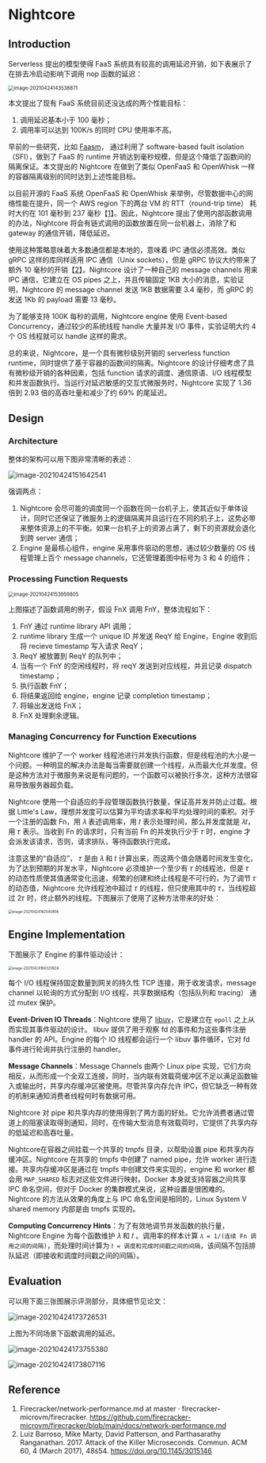 # Nightcore

## Introduction

Serverless 提出的模型使得 FaaS 系统具有较高的调用延迟开销，如下表展示了在排去冷启动影响下调用 nop 函数的延迟：

<img src="img/image-20210424143538871.png" alt="image-20210424143538871" style="zoom:70%;" />

本文提出了现有 FaaS 系统目前还没达成的两个性能目标：

1. 调用延迟基本小于 100 毫秒；
2. 调用率可以达到 100K/s 的同时 CPU 使用率不高。

早前的一些研究，比如 [Faasm](https://www.usenix.org/conference/atc20/presentation/shillaker)， 通过利用了 software-based fault isolation（SFI），做到了 FaaS 的 runtime 开销达到毫秒规模，但是这个降低了函数间的隔离保证。本文提出的 Nightcore 在做到了类似 OpenFaaS 和 OpenWhisk 一样的容器隔离级别的同时达到上述性能目标。

以目前开源的 FaaS 系统 OpenFaaS 和 OpenWhisk 来举例，尽管数据中心的网络性能在提升，同一个 AWS region 下的两台 VM 的 RTT（round-trip time） 耗时大约在 101 毫秒到 237 毫秒【[1](https://github.com/firecracker-microvm/firecracker/blob/main/docs/network-performance.md)】。因此，Nightcore 提出了使用内部函数调用的办法，Nightcore 将会有链式调用的函数放置在同一台机器上，消除了和 gateway 的通信开销，降低延迟。

使用这种策略意味着大多数通信都是本地的，意味着 IPC 通信必须高效。类似 gRPC 这样的库同样适用 IPC 通信（Unix sockets），但是 gRPC 协议大约带来了额外 10 毫秒的开销【[2](https://dl.acm.org/doi/10.1145/3015146)】。Nightcore 设计了一种自己的 message channels 用来 IPC 通信，它建立在 OS pipes 之上，并且传输固定 1KB 大小的消息，实验证明，Nightcore 的 message channel 发送 1KB 数据需要 3.4 毫秒，而 gRPC 的发送 1Kb 的 payload 需要 13 毫秒。

为了能够支持 100K 每秒的调用，Nightcore engine 使用 Event-based Concurrency，通过较少的系统线程 handle 大量并发 I/O 事件，实验证明大约 4 个 OS 线程就可以 handle 这样的需求。

总的来说，Nightcore，是一个具有微秒级别开销的 serverless function runtime，同时提供了基于容器的函数间的隔离。Nightcore 的设计仔细考虑了具有微秒级开销的各种因素，包括 function 请求的调度、通信原语、I/O 线程模型和并发函数执行。当运行对延迟敏感的交互式微服务时，Nightcore 实现了 1.36 倍到 2.93 倍的高吞吐量和减少了约 69% 的尾延迟。

## Design

### Architecture

整体的架构可以用下图非常清晰的表述：

![image-20210424151642541](img/image-20210424151642541.png)

强调两点：

1. Nightcore 会尽可能的调度同一个函数在同一台机子上，使其近似于单体设计，同时它还保证了微服务上的逻辑隔离并且运行在不同的机子上，这势必带来整体资源上的不平衡。如果一台机子上的资源占满了，剩下的资源就会退化到跨 server 通信；
2. Engine 是最核心组件，engine 采用事件驱动的思想，通过较少数量的 OS 线程管理上百个 message channels，它还管理着图中标号为 3 和 4 的组件；

### Processing Function Requests

<img src="img/image-20210424153959805.png" alt="image-20210424153959805" style="zoom:70%;" />

上图描述了函数调用的例子，假设 FnX 调用 FnY，整体流程如下：

1. FnY 通过 runtime library API 调用；
2. runtime library 生成一个 unique ID 并发送 ReqY 给 Engine，Engine 收到后将 recieve timestamp 写入请求 ReqY；
3. ReqY 被放置到 ReqY 的队列中；
4. 当有一个 FnY 的空闲线程时，将 reqY 发送到对应线程，并且记录 dispatch timestamp；
5. 执行函数 FnY；
6. 将结果返回给 engine，engine 记录 completion timestamp；
7. 将输出发送给 FnX；
8. FnX 处理剩余逻辑。

### Managing Concurrency for Function Executions

Nightcore 维护了一个 worker 线程池进行并发执行函数，但是线程池的大小是一个问题。一种明显的解决办法是每当需要就创建一个线程，从而最大化并发度。但是这种方法对于微服务来说是有问题的，一个函数可以被执行多次，这种方法很容易导致服务器超负载。

Nightcore 使用一个自适应的手段管理函数执行数量，保证高并发并防止过载。根据 Little's Law，理想并发度可以估算为平均请求率和平均处理时间的乘积。对于一个注册的函数 Fn，用 𝜆 表述调用率，用 𝑡 表示处理时间，那么并发度就是 𝜆𝑡，用 𝜏 表示。当收到 Fn 的请求时，只有当前 Fn 的并发执行少于 𝜏 时，engine 才会派发该请求，否则，请求排队，等待函数执行完成。

注意这里的“自适应”， 𝜏 是由 𝜆 和 𝑡 计算出来，而这两个值会随着时间发生变化，为了达到预期的并发水平，Nightcore 必须维护一个至少有 𝜏 的线程池，但是 𝜏 的动态性质使其值通常变化迅速，频繁的创建和终止线程是不可行的，为了调节 𝜏 的动态值，Nightcore 允许线程池中超过 𝜏  的线程，但只使用其中的 𝜏，当线程超过 2𝜏 时，终止额外的线程。下图展示了使用了这种方法带来的好处：

<img src="img/image-20210424162540856.png" alt="image-20210424162540856" style="zoom:50%;" />

## Engine Implementation

下图展示了 Engine 的事件驱动设计：

<img src="img/image-20210424164320924.png" alt="image-20210424164320924" style="zoom:50%;" />

每个 I/O 线程保持固定数量到网关的持久性 TCP 连接，用于收发请求，message channel 以轮询的方式分配到 I/O 线程，共享数据结构（包括队列和 tracing） 通过 mutex 保护。

**Event-Driven IO Threads**：Nightcore 使用了 [libuv](https://github.com/libuv/libuv)，它是建立在 `epoll` 之上从而实现其事件驱动的设计。 libuv 提供了用于观察 fd 的事件和为这些事件注册 handler 的 API。Engine 的每个 IO 线程都会运行一个 libuv 事件循环，它对 fd 事件进行轮询并执行注册的 handler。

**Message Channels**：Message Channels 由两个 Linux pipe 实现，它们方向相反，从而形成一个全双工连接，同时，当内联有效载荷缓冲区不足以满足函数输入或输出时，共享内存缓冲区被使用。尽管共享内存允许 IPC，但它缺乏一种有效的机制来通知消费者线程何时有数据可用。

Nightcore 对 pipe 和共享内存的使用得到了两方面的好处。它允许消费者通过管道上的阻塞读取得到通知，同时，在传输大型消息有效载荷时，它提供了共享内存的低延迟和高吞吐量。

Nightcore在容器之间挂载一个共享的 tmpfs 目录，以帮助设置 pipe 和共享内存缓冲区。Nightcore 在共享的 tmpfs 中创建了 named pipe，允许 worker 进行连接。共享内存缓冲区是通过在 tmpfs 中创建文件来实现的，engine 和 worker 都会用 `MAP_SHARED` 标志对这些文件进行映射。Docker 本身就支持容器之间共享 IPC 命名空间，但对于 Docker 的集群模式来说，这种设置是很困难的。Nightcore 的方法从效果的角度上与 IPC 命名空间是相同的，Linux System V shared memory 内部是由 tmpfs 实现的。

**Computing Concurrency Hints**：为了有效地调节并发函数的执行量，Nightcore Engine 为每个函数维护 𝜆 和 𝑡 。调用率的样本计算 `𝜆 = 1/(连续 Fn 调用之间的间隔)`，而处理时间计算为 `𝑡 = 调度和完成时间戳之间的间隔`，该间隔不包括排队延迟（即接收和调度时间戳之间的间隔）。

## Evaluation

可以用下面三张图展示评测部分，具体细节见论文：

![image-20210424173726531](img/image-20210424173726531.png)

上图为不同场景下函数调用的延迟。

![image-20210424173755380](img/image-20210424173755380.png)

![image-20210424173807116](img/image-20210424173807116.png)

## Reference

1. Firecracker/network-performance.md at master · firecracker-microvm/firecracker. https://github.com/firecracker-microvm/firecracker/blob/main/docs/network-performance.md
2. Luiz Barroso, Mike Marty, David Patterson, and Parthasarathy Ranganathan. 2017. Attack of the Killer Microseconds. Commun. ACM 60, 4 (March 2017), 48ś54. https://doi.org/10.1145/3015146